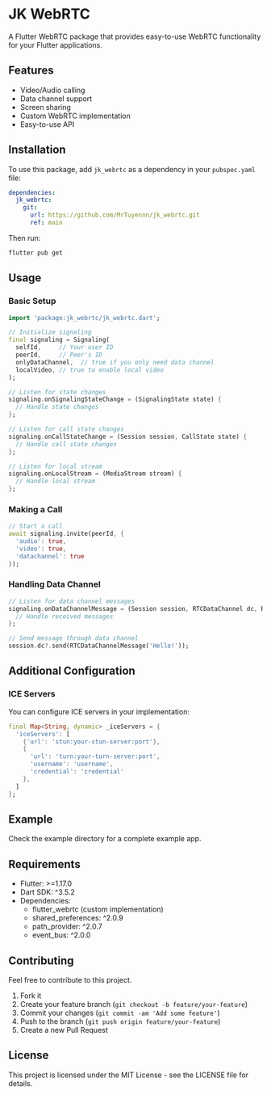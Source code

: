 <!--
This README describes the package. If you publish this package to pub.dev,
this README's contents appear on the landing page for your package.

For information about how to write a good package README, see the guide for
[writing package pages](https://dart.dev/tools/pub/writing-package-pages).

For general information about developing packages, see the Dart guide for
[creating packages](https://dart.dev/guides/libraries/create-packages)
and the Flutter guide for
[developing packages and plugins](https://flutter.dev/to/develop-packages).
-->

# JK WebRTC

A Flutter WebRTC package that provides easy-to-use WebRTC functionality for your Flutter applications.

## Features

- Video/Audio calling
- Data channel support
- Screen sharing
- Custom WebRTC implementation
- Easy-to-use API

## Installation

To use this package, add `jk_webrtc` as a dependency in your `pubspec.yaml` file:

```yaml
dependencies:
  jk_webrtc:
    git:
      url: https://github.com/MrTuyennn/jk_webrtc.git
      ref: main
```

Then run:
```bash
flutter pub get
```

## Usage

### Basic Setup

```dart
import 'package:jk_webrtc/jk_webrtc.dart';

// Initialize signaling
final signaling = Signaling(
  selfId,     // Your user ID
  peerId,     // Peer's ID
  onlyDataChannel,  // true if you only need data channel
  localVideo, // true to enable local video
);

// Listen for state changes
signaling.onSignalingStateChange = (SignalingState state) {
  // Handle state changes
};

// Listen for call state changes
signaling.onCallStateChange = (Session session, CallState state) {
  // Handle call state changes
};

// Listen for local stream
signaling.onLocalStream = (MediaStream stream) {
  // Handle local stream
};
```

### Making a Call

```dart
// Start a call
await signaling.invite(peerId, {
  'audio': true,
  'video': true,
  'datachannel': true
});
```

### Handling Data Channel

```dart
// Listen for data channel messages
signaling.onDataChannelMessage = (Session session, RTCDataChannel dc, RTCDataChannelMessage data) {
  // Handle received messages
};

// Send message through data channel
session.dc?.send(RTCDataChannelMessage('Hello!'));
```

## Additional Configuration

### ICE Servers

You can configure ICE servers in your implementation:

```dart
final Map<String, dynamic> _iceServers = {
  'iceServers': [
    {'url': 'stun:your-stun-server:port'},
    {
      'url': 'turn:your-turn-server:port',
      'username': 'username',
      'credential': 'credential'
    },
  ]
};
```

## Example

Check the example directory for a complete example app.

## Requirements

- Flutter: >=1.17.0
- Dart SDK: ^3.5.2
- Dependencies:
  - flutter_webrtc (custom implementation)
  - shared_preferences: ^2.0.9
  - path_provider: ^2.0.7
  - event_bus: ^2.0.0

## Contributing

Feel free to contribute to this project.

1. Fork it
2. Create your feature branch (`git checkout -b feature/your-feature`)
3. Commit your changes (`git commit -am 'Add some feature'`)
4. Push to the branch (`git push origin feature/your-feature`)
5. Create a new Pull Request

## License

This project is licensed under the MIT License - see the LICENSE file for details.
